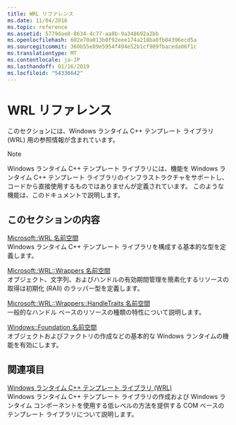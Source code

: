 ```yaml
---
title: WRL リファレンス
ms.date: 11/04/2016
ms.topic: reference
ms.assetid: 5779dae8-8634-4c77-aa8b-9a348692a2bb
ms.openlocfilehash: 602e70a013b0f92eee174a218ba0fb04396ecd5a
ms.sourcegitcommit: 360b55e89e5954f494e52b1cf989fbaceda06f1c
ms.translationtype: MT
ms.contentlocale: ja-JP
ms.lasthandoff: 01/16/2019
ms.locfileid: "54336642"
---
```

# <a name="wrl-reference"></a>WRL リファレンス

このセクションには、Windows ランタイム C++ テンプレート ライブラリ (WRL) 用の参照情報が含まれています。

> [!NOTE]
> Windows ランタイム C++ テンプレート ライブラリには、機能を Windows ランタイム C++ テンプレート ライブラリのインフラストラクチャをサポートし、コードから直接使用するものではありませんが定義されています。 このような機能は、このドキュメントで説明します。

## <a name="in-this-section"></a>このセクションの内容

[Microsoft::WRL 名前空間](microsoft-wrl-namespace.md)<br/>
Windows ランタイム C++ テンプレート ライブラリを構成する基本的な型を定義します。

[Microsoft::WRL::Wrappers 名前空間](microsoft-wrl-wrappers-namespace.md)<br/>
オブジェクト、文字列、およびハンドルの有効期間管理を簡素化するリソースの取得は初期化 (RAII) のラッパー型を定義します。

[Microsoft::WRL::Wrappers::HandleTraits 名前空間](microsoft-wrl-wrappers-handletraits-namespace.md)<br/>
一般的なハンドル ベースのリソースの種類の特性について説明します。

[Windows::Foundation 名前空間](windows-foundation-namespace.md)<br/>
オブジェクトおよびファクトリの作成などの基本的な Windows ランタイムの機能を有効にします。

## <a name="related-sections"></a>関連項目

[Windows ランタイム C++ テンプレート ライブラリ (WRL)](windows-runtime-cpp-template-library-wrl.md)<br/>
Windows ランタイム C++ テンプレート ライブラリの作成および Windows ランタイム コンポーネントを使用する低レベルの方法を提供する COM ベースのテンプレート ライブラリについて説明します。